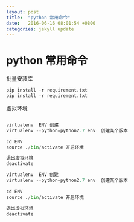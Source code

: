 ```yaml
---
layout: post
title:  "python 常用命令"
date:   2016-06-16 08:01:54 +0800
categories: jekyll update
---
```


# python 常用命令

批量安装库

```python
pip install -r requirement.txt
pip install -r requirement.txt
```

虚拟环境

```python

virtualenv  ENV 创建
virtualenv --python=python2.7 env  创建某个版本

cd ENV
source ./bin/activate 开启环境

退出虚拟环境
deactivate

virtualenv  ENV 创建
virtualenv --python=python2.7 env  创建某个版本
 
cd ENV
source ./bin/activate 开启环境
 
退出虚拟环境
deactivate
```

